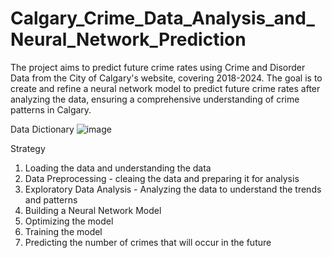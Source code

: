 # Calgary_Crime_Data_Analysis_and_Neural_Network_Prediction
The project aims to predict future crime rates using Crime and Disorder Data from the City of Calgary's website, covering 2018-2024. The goal is to create and refine a neural network model to predict future crime rates after analyzing the data, ensuring a comprehensive understanding of crime patterns in Calgary.


Data Dictionary
![image](https://github.com/AarushiMahajan001/Calgary_Crime_Data_Analysis_and_Neural_Network_Prediction/assets/153789672/0c77a111-1482-4e57-88d2-6d80cb1d381a)

Strategy
1. Loading the data and understanding the data
2. Data Preprocessing - cleaing the data and preparing it for analysis
3. Exploratory Data Analysis - Analyzing the data to understand the trends and
patterns
4. Building a Neural Network Model
5. Optimizing the model
6. Training the model
7. Predicting the number of crimes that will occur in the future
